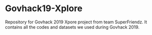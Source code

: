 # Govhack19-Xplore
Repository for Govhack 2019 Xpore project from team SuperFriendz. It contains all the codes and datasets we used during Govhack 2019.
